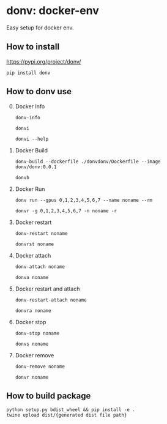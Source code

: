 # donv: docker-env
Easy setup for docker env.

## How to install

https://pypi.org/project/donv/

```
pip install donv
```

## How to donv use

0. Docker Info

    ```
    donv-info
    ```
    ```
    donvi
    ```
    ```
    donvi --help
    ```

1. Docker Build

    ```
    donv-build --dockerfile ./donvdonv/Dockerfile --image donv/donv:0.0.1
    ```
    ```
    donvb
    ```

2. Docker Run

    ```
    donv run --gpus 0,1,2,3,4,5,6,7 --name noname --rm
    ```
    ```
    donvr -g 0,1,2,3,4,5,6,7 -n noname -r
    ```

3. Docker restart

    ```
    donv-restart noname 
    ```
    ```
    donvrst noname 
    ```

4. Docker attach

    ```
    donv-attach noname 
    ```
    ```
    donva noname 
    ```

5. Docker restart and attach

    ```
    donv-restart-attach noname 
    ```
    ```
    donvra noname 
    ```

6. Docker stop

    ```
    donv-stop noname 
    ```
    ```
    donvs noname 
    ```

7. Docker remove

    ```
    donv-remove noname 
    ```
    ```
    donvr noname 
    ```

## How to build package

```
python setup.py bdist_wheel && pip install -e .
twine upload dist/{generated dist file path}
```
